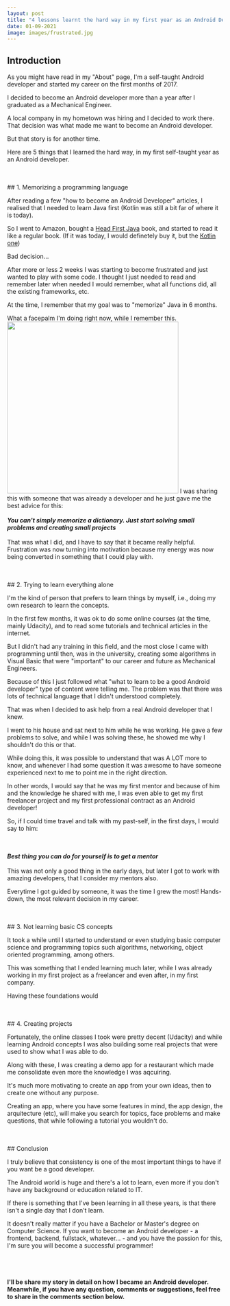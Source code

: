 ```yaml
---
layout: post
title: "4 lessons learnt the hard way in my first year as an Android Developer"
date: 01-09-2021
image: images/frustrated.jpg
---
```

 
## Introduction
 
As you might have read in my "About" page, I'm a self-taught Android developer and started my career on the first months of 2017. 
  
I decided to become an Android developer more than a year after I graduated as a Mechanical Engineer. 

A local company in my hometown was hiring and I decided to work there. That decision was 
what made me want to become an Android developer.

But that story is for another time.

Here are 5 things that I learned the hard way, in my first self-taught year as an Android developer.

<br>
<br>
## 1. Memorizing a programming language

After reading a few "how to become an Android Developer" articles, I realised that I needed
to learn Java first (Kotlin was still a bit far of where it is today).

So I went to Amazon, bought a [Head First Java](https://www.amazon.co.uk/gp/product/0596009208/ref=as_li_tl?ie=UTF8&camp=1634&creative=6738&creativeASIN=0596009208&linkCode=as2&tag=danielbelez0f-21&linkId=e010509d3adc5a2a4e8a5fcba93c7521)
book, and started to read it like a regular book. (If it was today, I would definetely buy it, but the [Kotlin one](https://amzn.to/3kF538v))

Bad decision...

After more or less 2 weeks I was starting to become frustrated and just wanted to play with
some code. I thought I just needed to read and remember later when needed I would remember,
what all functions did, all the existing frameworks, etc.

At the time, I remember that my goal was to "memorize" Java in 6 months.

What a facepalm I'm doing right now, while I remember this.
<img src="https://media.giphy.com/media/d3YHKs8wwYfce0PS/giphy.gif" width="400" />
I was sharing this with someone that was already a developer and he just gave me the best advice for this:
<br>
<br>
<cite><strong>You can't simply memorize a dictionary. Just start solving small problems and creating small projects</strong></cite>
<br>
<br>
That was what I did, and I have to say that it became really helpful. Frustration was now turning 
into motivation because my energy was now being converted in something that I could play with.

<br>
<br>
## 2. Trying to learn everything alone

I'm the kind of person that prefers to learn things by myself, i.e., doing my own research to 
learn the concepts.

In the first few months, it was ok to do some online courses (at the time, mainly Udacity), 
and to read some tutorials and technical articles in the internet. 

But I didn't had any training in this field, and the most close I came with programming until then, 
was in the university, creating some algorithms in Visual Basic that were "important" to our
career and future as Mechanical Engineers.

Because of this I just followed what "what to learn to be a good Android developer" type of content
were telling me. The problem was that there was lots of technical language that I didn't understood
completely.

That was when I decided to ask help from a real Android developer that I knew.

I went to his house and sat next to him while he was working. He gave a few problems to solve,
and while I was solving these, he showed me why I shouldn't do this or that.

While doing this, it was possible to understand that was A LOT more to know, and whenever 
I had some question it was awesome to have someone experienced next to me to point me in the 
right direction.

In other words, I would say that he was my first mentor and because of him and the knowledge 
he shared with me, I was even able to get my first freelancer project and my first professional 
contract as an Android developer!

So, if I could time travel and talk with my past-self, in the first days, I would say to him:

<br>
<br>
<cite><strong>Best thing you can do for yourself is to get a mentor</strong></cite>
<br>
<br>
This was not only a good thing in the early days, but later I got to work with amazing developers,
that I consider my mentors also.

Everytime I got guided by someone, it was the time I grew the most! Hands-down, the most relevant
decision in my career.

<br>
<br>
## 3. Not learning basic CS concepts

It took a while until I started to understand or even studying basic computer science and programming 
topics such algorithms, networking, object oriented programming, among others.

This was something that I ended learning much later, while I was already working in my first project
as a freelancer and even after, in my first company.

Having these foundations would 

<br>
<br>
## 4. Creating projects 

Fortunately, the online classes I took were pretty decent (Udacity) and while learning Android
concepts I was also building some real projects that were used to show what I was able to do.

Along with these, I was creating a demo app for a restaurant which made me consolidate even more 
the knowledge I was aqcuiring.

It's much more motivating to create an app from your own ideas, then to create one without any purpose.

Creating an app, where you have some features in mind, the app design, the arquitecture (etc), 
will make you search for topics, face problems and make questions, that while following a tutorial 
you wouldn't do.


<br>
<br>
## Conclusion

I truly believe that consistency is one of the most important things to have if you want be a 
good developer.

The Android world is huge and there's a lot to learn, even more if you don't have any background
or education related to IT. 

If there is something that I've been learning in all these years, is that there isn't a single day
that I don't learn. 

It doesn't really matter if you have a Bachelor or Master's degree on Computer Science. If you want 
to become an Android developer - a frontend, backend, fullstack, whatever... - and you have the passion 
for this, I'm sure you will become a successful programmer!

<br>
<br>

#### I'll be share my story in detail on how I became an Android developer. Meanwhile, if you have any question, comments or suggestions, feel free to share in the comments section below.








